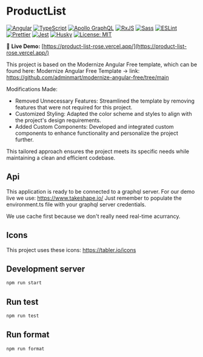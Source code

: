 # ProductList

[![Angular](https://img.shields.io/badge/Angular-19.2.0-DD0031?logo=angular&logoColor=white)](https://angular.io/)
[![TypeScript](https://img.shields.io/badge/TypeScript-5.7.2-3178C6?logo=typescript&logoColor=white)](https://www.typescriptlang.org/)
[![Apollo GraphQL](https://img.shields.io/badge/Apollo%20GraphQL-3.13.4-311C87?logo=apollo-graphql&logoColor=white)](https://www.apollographql.com/)
[![RxJS](https://img.shields.io/badge/RxJS-7.8.0-B7178C?logo=reactivex&logoColor=white)](https://rxjs.dev/)
[![Sass](https://img.shields.io/badge/Sass-1.85.1-CC6699?logo=sass&logoColor=white)](https://sass-lang.com/)
[![ESLint](https://img.shields.io/badge/ESLint-9.22.0-4B32C3?logo=eslint&logoColor=white)](https://eslint.org/)
[![Prettier](https://img.shields.io/badge/Prettier-3.5.3-F7B93E?logo=prettier&logoColor=black)](https://prettier.io/)
[![Jest](https://img.shields.io/badge/Jest-29.7.0-C21325?logo=jest&logoColor=white)](https://jestjs.io/)
[![Husky](https://img.shields.io/badge/Husky-9.1.7-000000?logo=husky&logoColor=white)](https://typicode.github.io/husky)
[![License: MIT](https://img.shields.io/badge/License-MIT-green.svg)](LICENSE)

🔗 **Live Demo:** [https://product-list-rose.vercel.app/](https://product-list-rose.vercel.app/)

This project is based on the Modernize Angular Free template, which can be found here:
Modernize Angular Free Template -> link: https://github.com/adminmart/modernize-angular-free/tree/main

Modifications Made:

- Removed Unnecessary Features: Streamlined the template by removing features that were not required for this project.
- Customized Styling: Adapted the color scheme and styles to align with the project's design requirements.
- Added Custom Components: Developed and integrated custom components to enhance functionality and personalize the project further.

This tailored approach ensures the project meets its specific needs while maintaining a clean and efficient codebase.

## Api

This application is ready to be connected to a graphql server.
For our demo live we use: https://www.takeshape.io/
Just remember to populate the environment.ts file with your graphql server credentials.

We use cache first because we don't really need real-time acurrancy.


## Icons

This project uses these icons: https://tabler.io/icons

## Development server

```bash
npm run start
```

## Run test

```bash
npm run test
```

## Run format

```bash
npm run format
```
